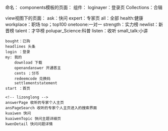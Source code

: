 命名：
components模板的页面：
组件：
	loginayer：登录页
	Collections：合辑


view视图下的页面：
	ask：快问
	expert：专家页
			all：全部
			health:健康
			workplace：职场
			top；top100
			onetoone:一对一
			strength：实力榜
			newlist：新晋榜
			talent：才华榜
			polupar_Science:科普
	listen：收听
	small_talk:小讲
	
	bought：已购
	headlines 头条
	login ：登录
	my: 我的
		download 下载
		openandanswer 开通答主
		cents ；分币
		redeemcode 兑换码
		settlementstatement
	start ：首页

	<!-- lizonglong -->
	answerPage 收听的专家个人主页
	ansPageSearch 收听的专家个人主页进入的搜索界面
	kuaiwen 快问
	kuaiwenTopic 快问主题详细页
	kwenDetail 快问问题详情